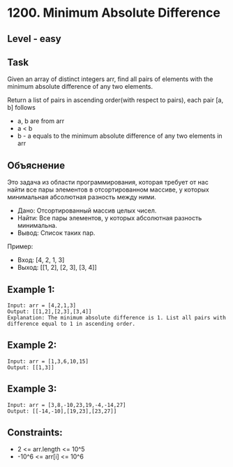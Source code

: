 # 1200. Minimum Absolute Difference


## Level - easy


## Task
Given an array of distinct integers arr, find all pairs of elements with the minimum absolute difference of any two elements.

Return a list of pairs in ascending order(with respect to pairs), each pair [a, b] follows

- a, b are from arr
- a < b
- b - a equals to the minimum absolute difference of any two elements in arr


## Объяснение
Это задача из области программирования, которая требует от нас найти все пары элементов в отсортированном массиве, 
у которых минимальная абсолютная разность между ними.
- Дано: Отсортированный массив целых чисел.
- Найти: Все пары элементов, у которых абсолютная разность минимальна.
- Вывод: Список таких пар.

Пример:
- Вход: [4, 2, 1, 3]
- Выход: [[1, 2], [2, 3], [3, 4]]


## Example 1:
```
Input: arr = [4,2,1,3]
Output: [[1,2],[2,3],[3,4]]
Explanation: The minimum absolute difference is 1. List all pairs with difference equal to 1 in ascending order.
```


## Example 2:
```
Input: arr = [1,3,6,10,15]
Output: [[1,3]]
```

## Example 3:
```
Input: arr = [3,8,-10,23,19,-4,-14,27]
Output: [[-14,-10],[19,23],[23,27]]
```


## Constraints:
- 2 <= arr.length <= 10^5
- -10^6 <= arr[i] <= 10^6